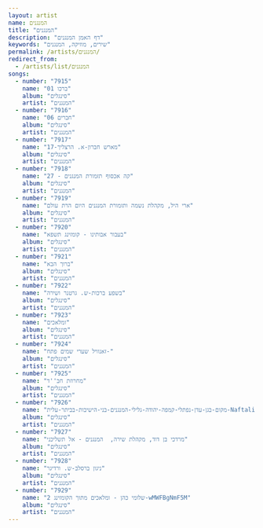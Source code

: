 ```yaml
---
layout: artist
name: המנגנים
title: "המנגנים"
description: "דף האמן המנגנים"
keywords: "שירים, מוזיקה, המנגנים"
permalink: /artists/המנגנים/
redirect_from:
  - /artists/list/המנגנים
songs:
  - number: "7915"
    name: "01 ברכו"
    album: "סינגלים"
    artist: "המנגנים"
  - number: "7916"
    name: "06 חברים"
    album: "סינגלים"
    artist: "המנגנים"
  - number: "7917"
    name: "17-מארש חברון-א. הרצליך"
    album: "סינגלים"
    artist: "המנגנים"
  - number: "7918"
    name: "27 - קה אכסוף תזמורת המנגנים"
    album: "סינגלים"
    artist: "המנגנים"
  - number: "7919"
    name: "ארי היל, מקהלת נשמה ותזמורת המנגנים היום הרת עולם"
    album: "סינגלים"
    artist: "המנגנים"
  - number: "7920"
    name: "בעבור אבותינו - קומזינג תשפא"
    album: "סינגלים"
    artist: "המנגנים"
  - number: "7921"
    name: "ברוך הבא"
    album: "סינגלים"
    artist: "המנגנים"
  - number: "7922"
    name: "בשפע ברכות-ש. גרטנר ושירה"
    album: "סינגלים"
    artist: "המנגנים"
  - number: "7923"
    name: "ומלאכים"
    album: "סינגלים"
    artist: "המנגנים"
  - number: "7924"
    name: "זאנוויל שערי שמים פתח-"
    album: "סינגלים"
    artist: "המנגנים"
  - number: "7925"
    name: "מחרוזת חב''ד"
    album: "סינגלים"
    artist: "המנגנים"
  - number: "7926"
    name: "מקום-בגן-עדן-נפתלי-קמפה-יהודה-גלילי-המנגנים-בני-הישיבות-בביתר-עלית-Naftali-Kempeh"
    album: "סינגלים"
    artist: "המנגנים"
  - number: "7927"
    name: "מרדכי בן דוד, מקהלת שירה,  המנגנים - אל תשליכני"
    album: "סינגלים"
    artist: "המנגנים"
  - number: "7928"
    name: "ניגון ברסלב-ש. ורדיגר"
    album: "סינגלים"
    artist: "המנגנים"
  - number: "7929"
    name: "שלומי כהן - ומלאכים מתוך הקומזינג 2-wMWFBgNmF5M"
    album: "סינגלים"
    artist: "המנגנים"
---
```

